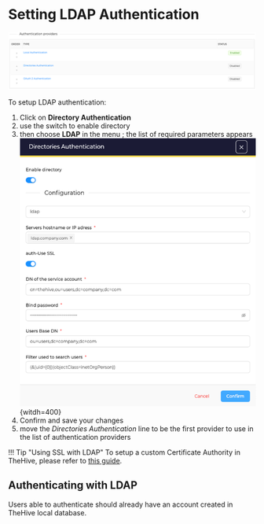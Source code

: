 # Setting LDAP Authentication

![](../../images/administration-guides/authentication/authentication-providers-list.png)

To setup LDAP authentication:

1. Click on **Directory Authentication**
2. use the switch to enable directory 
3. then choose **LDAP** in the menu ; the list of required parameters appears
  ![](../../images/administration-guides/authentication/authentication-configure-ldap.png){witdh=400}
4. Confirm and save your changes
5. move the _Directories Authentication_ line to be the first provider to use in the list of authentication providers

!!! Tip "Using SSL with LDAP"
    To setup a custom Certificate Authority in TheHive, please refer to [this guide](../../configuration/ssl.md#use-custom-certificate-authorities).


## Authenticating with LDAP
Users able to authenticate should already have an account created in TheHive local database.